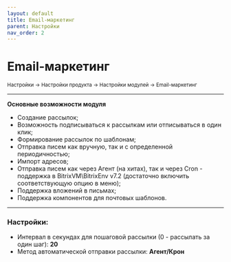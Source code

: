 ```yaml
---
layout: default
title: Email-маркетинг
parent: Настройки
nav_order: 2
---
```


# Email-маркетинг

<sub>Настройки → Настройки продукта → Настройки модулей → Email-маркетинг</sub>

---

**Основные возможности модуля**
- Создание рассылок;
- Возможность подписываться к рассылкам или отписываться в один клик;
- Формирование рассылок по шаблонам;
- Отправка писем как вручную, так и с определенной периодичностью;
- Импорт адресов;
- Отправка писем как через Агент (на хитах), так и через Сron - поддержка в BitrixVM\BitrixEnv v7.2 (достаточно включить соответствующую опцию в меню);
- Поддержка вложений в письмах;
- Поддержка компонентов для почтовых шаблонов.

---

### **Настройки:**

- Интервал в секундах для пошаговой рассылки (0 - рассылать за один шаг): **20**
- Метод автоматической отправки рассылки: **Агент/Крон**
